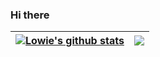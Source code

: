 ### Hi there

| <a href="https://github.com/anuraghazra/github-readme-stats"><img align="center" src="https://github-readme-stats-lowie2727.vercel.app/api?username=lowie2727&show_icons=true&include_all_commits=true&theme=github_dark&hide_border=true" alt="Lowie's github stats" /></a> | <a href="https://github.com/anuraghazra/github-readme-stats"><img align="center" src="https://github-readme-stats-lowie2727.vercel.app/api/top-langs/?username=lowie2727&layout=compact&theme=github_dark&hide_border=true" /></a> |
| ------------- | ------------- |

<!--
**lowie2727/lowie2727** is a ✨ _special_ ✨ repository because its `README.md` (this file) appears on your GitHub profile.

Here are some ideas to get you started:

- 🔭 I’m currently working on ...
- 🌱 I’m currently learning ...
- 👯 I’m looking to collaborate on ...
- 🤔 I’m looking for help with ...
- 💬 Ask me about ...
- 📫 How to reach me: ...
- 😄 Pronouns: ...
- ⚡ Fun fact: ...
-->
